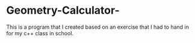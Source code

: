 # Geometry-Calculator-
This is a program that I created based on an exercise that I had to hand in for my c++ class in school.
